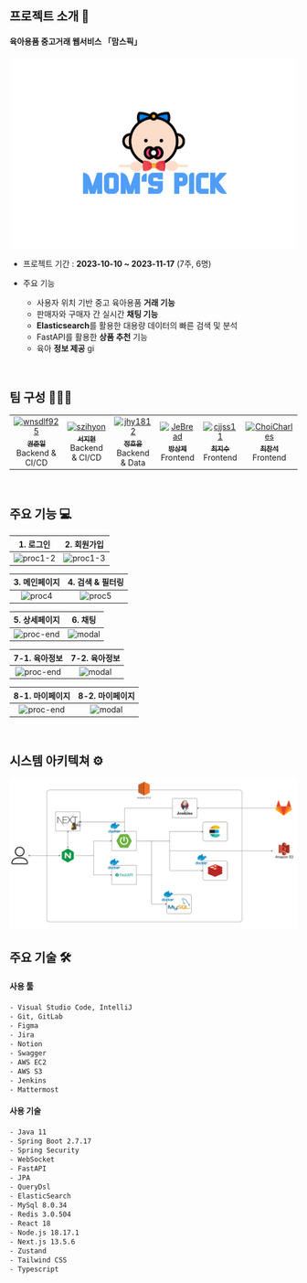 ## 프로젝트 소개 📖
#### 육아용품 중고거래 웹서비스 「맘스픽」 
<div align=center>
  <img src="readme_assets/logo.png" />
</div>

- 프로젝트 기간 : **2023-10-10 ~ 2023-11-17** (7주, 6명)

- 주요 기능
    - 사용자 위치 기반 중고 육아용품 **거래 기능**
    - 판매자와 구매자 간 실시간 **채팅 기능**
    - **Elasticsearch**를 활용한 대용량 데이터의 빠른 검색 및 분석
    - FastAPI를 활용한 **상품 추천** 기능
    - 육아 **정보 제공** gi
<br>

## 팀 구성 👨‍👨‍👦
<table align="center">
    <tr align="center">
        <td><a href="https://github.com/wnsdlf925">
            <img src="https://avatars.githubusercontent.com/u/62425882?v=4" width="100px" height="100px" alt="wnsdlf925"/><br />
            <sub><b>권준일</b></sub></a>
            <br/> Backend & CI/CD 
        </td>
        <td><a href="https://github.com/szihyon">
            <img src="https://avatars.githubusercontent.com/u/120673992?v=4" width="100px" height="100px" alt="szihyon"/><br />
            <sub><b>서지현</b></sub></a>  
            <br /> Backend & CI/CD
        </td>
        <td><a href="https://github.com/jhy1812">
            <img src="https://avatars.githubusercontent.com/u/122588619?v=4" width="100px" height="100px"alt="jhy1812"/><br />
            <sub><b>정호윤</b></sub></a>
            <br /> Backend & Data  
        </td>
        <td><a href="https://github.com/JeBread">
            <img src="https://avatars.githubusercontent.com/u/108921478?v=4" width="100px" height="100px" alt="JeBread"/><br />
            <sub><b>방상제</b></sub></a>
            <br /> Frontend 
        </td>
        <td><a href="https://github.com/cjjss11">
            <img src="https://avatars.githubusercontent.com/u/122518199?v=4" width="100px" height="100px" alt="cjjss11"/><br />
            <sub><b>최지수</b></sub></a>
            <br /> Frontend 
        </td>
        <td><a href="https://github.com/ChoiCharles">
            <img src="https://avatars.githubusercontent.com/u/122588654?v=4" width="100px" height="100px" alt="ChoiCharles"/><br />
            <sub><b>최찬석</b></sub></a>
            <br /> Frontend 
        </td>
    </tr>
</table>
<br>

## 주요 기능 💻
|1. 로그인|2. 회원가입|
|:---:|:---:|
|![proc1-2](/readme_assets/C202%20시연%20시나리오_page-0001.jpg)|![proc1-3](/readme_assets/C202%20시연%20시나리오_page-0002.jpg)|

|3. 메인페이지 |4. 검색 & 필터링|
|:---:|:---:|
|![proc4](/readme_assets/C202%20시연%20시나리오_page-0005.jpg)|![proc5](/readme_assets/C202%20시연%20시나리오_page-0006.jpg)|

|5. 상세페이지|6. 채팅|
|:---:|:---:|
|![proc-end](/readme_assets/C202%20시연%20시나리오_page-0007.jpg)|![modal](/readme_assets/C202%20시연%20시나리오_page-0008.jpg)|

|7-1. 육아정보|7-2. 육아정보|
|:---:|:---:|
|![proc-end](/readme_assets/C202%20시연%20시나리오_page-0009.jpg)|![modal](/readme_assets/C202%20시연%20시나리오_page-0010.jpg)|

|8-1. 마이페이지|8-2. 마이페이지|
|:---:|:---:|
|![proc-end](/readme_assets/C202%20시연%20시나리오_page-0011.jpg)|![modal](/readme_assets/C202%20시연%20시나리오_page-0012.jpg)|
<br>

## 시스템 아키텍쳐 ⚙
![architecture](/readme_assets/architecture.png)

## 주요 기술 🛠
#### 사용 툴
```
- Visual Studio Code, IntelliJ
- Git, GitLab
- Figma
- Jira
- Notion
- Swagger
- AWS EC2
- AWS S3
- Jenkins
- Mattermost
```
#### 사용 기술
```
- Java 11
- Spring Boot 2.7.17
- Spring Security
- WebSocket
- FastAPI
- JPA
- QueryDsl 
- ElasticSearch
- MySql 8.0.34
- Redis 3.0.504
- React 18
- Node.js 18.17.1
- Next.js 13.5.6
- Zustand 
- Tailwind CSS 
- Typescript
```

<br>